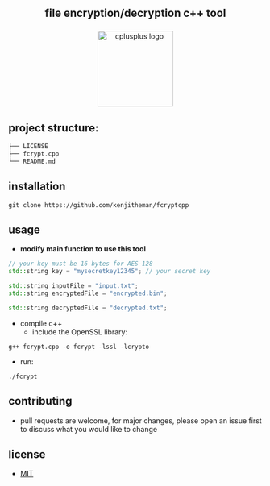<h2 align="center">file encryption/decryption c++ tool</h2>

###

<div align="center">
  <img src="https://cdn.jsdelivr.net/gh/devicons/devicon/icons/cplusplus/cplusplus-original.svg" height="150" alt="cplusplus logo"  />
</div>

###

## project structure:

```rust
├── LICENSE
├── fcrypt.cpp
└── README.md
```

## installation

```shell
git clone https://github.com/kenjitheman/fcryptcpp
```

## usage

- **modify main function to use this tool**

```c++
// your key must be 16 bytes for AES-128
std::string key = "mysecretkey12345"; // your secret key

std::string inputFile = "input.txt";
std::string encryptedFile = "encrypted.bin";

std::string decryptedFile = "decrypted.txt";
```

- compile c++
    - include the OpenSSL library:

```shell
g++ fcrypt.cpp -o fcrypt -lssl -lcrypto
```

- run:

```shell
./fcrypt
```

## contributing

- pull requests are welcome, for major changes, please open an issue first to
  discuss what you would like to change

## license

- [MIT](https://choosealicense.com/licenses/mit/)
